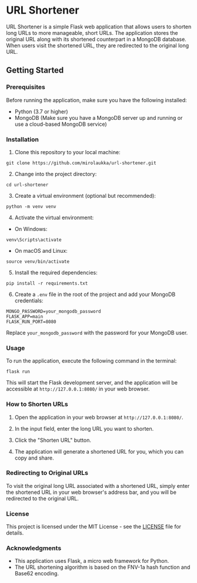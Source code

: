 # URL Shortener

URL Shortener is a simple Flask web application that allows users to shorten long URLs to more manageable, short URLs. The application stores the original URL along with its shortened counterpart in a MongoDB database. When users visit the shortened URL, they are redirected to the original long URL.

## Getting Started

### Prerequisites

Before running the application, make sure you have the following installed:

- Python (3.7 or higher)
- MongoDB (Make sure you have a MongoDB server up and running or use a cloud-based MongoDB service)

### Installation

1. Clone this repository to your local machine:

```
git clone https://github.com/mirolaukka/url-shortener.git
```

2. Change into the project directory:

```
cd url-shortener
```

3. Create a virtual environment (optional but recommended):

```
python -m venv venv
```

4. Activate the virtual environment:

- On Windows:

```
venv\Scripts\activate
```

- On macOS and Linux:

```
source venv/bin/activate
```

5. Install the required dependencies:

```
pip install -r requirements.txt
```

6. Create a `.env` file in the root of the project and add your MongoDB credentials:

```
MONGO_PASSWORD=your_mongodb_password
FLASK_APP=main
FLASK_RUN_PORT=8080
```

Replace `your_mongodb_password` with the password for your MongoDB user.

### Usage

To run the application, execute the following command in the terminal:

```
flask run
```

This will start the Flask development server, and the application will be accessible at `http://127.0.0.1:8080/` in your web browser.

### How to Shorten URLs

1. Open the application in your web browser at `http://127.0.0.1:8080/`.

2. In the input field, enter the long URL you want to shorten.

3. Click the "Shorten URL" button.

4. The application will generate a shortened URL for you, which you can copy and share.

### Redirecting to Original URLs

To visit the original long URL associated with a shortened URL, simply enter the shortened URL in your web browser's address bar, and you will be redirected to the original URL.

### License

This project is licensed under the MIT License - see the [LICENSE](LICENSE) file for details.

### Acknowledgments

- This application uses Flask, a micro web framework for Python.
- The URL shortening algorithm is based on the FNV-1a hash function and Base62 encoding.
